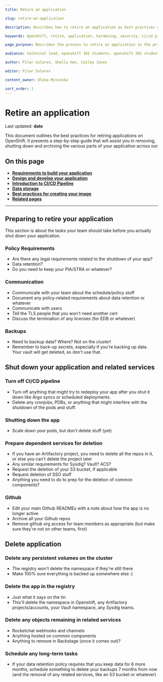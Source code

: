 ```yaml
---
title: Reture an application

slug: retire-an-application

description: Describes how to retire an application as best practices of the platform. 

keywords: OpenShift, retire, application, hardening, security, ci/cd pipeline, risk mitigation, app, requirements, data storage, best practices for image creation, database storage, design application, 

page_purpose: Describes the process to retire an application in the private cloud as a Service Platform

audience: technical lead, openshift 101 students, openshift 201 students,  developers

author: Pilar Solares, Shelly Han, Cailey Jones

editor: Pilar Solares

content_owner: Olena Mitvoska

sort_order: 1
---
```



# Retire an application 
Last updated: **date**

This document outlines the best practices for retiring applications on OpenShift.  It presents a step-by-step guide that will assist you in removing, shutting down and archiving the various parts of your application across our 


## On this page
* [**Requirements to build your application**](#requirements-to-build-your-application)
* [**Design and develop your application**](#design-and-develop-your-application)
* [**Introduction to CI/CD Pipeline**](#introduction-to-cicd-pipeline)
* [**Data storage**](#data-storage)
* [**Best practices for creating your image**](#best-practices-for-creating-your-image)
* [**Related pages**](#related-pages)

<!-- ### End of "On this page" -->
---
## Preparing to retire your application

This section is about the tasks your team should take before you actually shut down your application.

### Policy Requirements

- Are there any legal requirements related to the shutdown of your app?
- Data retention?
- Do you need to keep your PIA/STRA or whatever?

### Communication

- Communicate with your team about the schedule/policy stuff
- Document any policy-related requirements about data retention or whatever
- Communicate with users
- Tell the TLS people that you won't need another cert
- Discuss the termination of any licenses (for EDB or whatever)

### Backups

- Need to backup data? Where? Not on the cluster!
- Remember to back-up secrets, especially if you're backing up data. Your vault will get deleted, so don't use that.

## Shut down your application and related services

### Turn off CI/CD pipeline

- Turn off anything that might try to redeploy your app after you shut it down like Argo syncs or scheduled deployments.
- Delete any cronjobs, PDBs, or anything that might interfere with the shutdown of the pods and stuff.

### Shutting down the app

- Scale down your pods, but don't delete stuff (yet)

### Prepare dependent services for deletion

- If you have an Artifactory project, you need to delete all the repos in it, or else you can't delete the project later
- Any similar requirements for Sysdig? Vault? ACS?
- Request the deletion of your S3 bucket, if applicable
- Request deletion of SSO stuff
- Anything you need to do to prep for the deletion of common components?

### Github

- Edit your main Github READMEs with a note about how the app is no longer active
- Archive all your Github repos
- Remove github org access for team members as appropriate (but make sure they're not on other teams, first)

## Delete application

### Delete any persistent volumes on the cluster

- The registry won't delete the namespace if they're still there
- Make 100% sure everything is backed up somewhere else :)

### Delete the app in the registry

- Just what it says on the tin
- This'll delete the namespace in Openshift, any Artifactory projects/accounts, your Vault namespace, any Sysdig teams.

### Delete any objects remaining in related services

- Rocketchat webhooks and channels
- Anything hosted on common components
- Anything to remove in Backstage (once it comes out)?

### Schedule any long-term tasks

- If your data retention policy requires that you keep data for 6 more months, schedule something to delete your backups 7 months from now (and the removal of any related services, like an S3 bucket or whatever)
